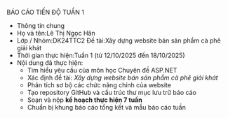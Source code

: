 BÁO CÁO TIẾN ĐỘ TUẦN 1
* Thông tin chung
* Họ và tên:Lê Thị Ngọc Hân
* Lớp / Nhóm:DK24TTC2  Đề tài:Xây dựng website bán sản phẩm cà phê giải khát
* Thời gian thực hiện:Tuần 1 (từ 12/10/2025 đến 18/10/2025)
* Nội dung đã thực hiện:
    - Tìm hiểu yêu cầu của môn học Chuyên đề ASP.NET  
    - Xác định đề tài: *Xây dựng website bán sản phẩm cà phê giải khát*  
    - Phân tích sơ bộ các chức năng chính của website  
    - Tạo repository GitHub và cấu trúc thư mục lưu trữ báo cáo  
    - Soạn và nộp **kế hoạch thực hiện 7 tuần**  
    - Chuẩn bị khung báo cáo tổng kết và mẫu báo cáo tuần
